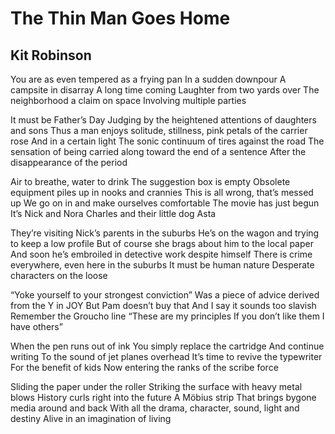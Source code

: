 # The Thin Man Goes Home
## Kit Robinson
You are as even tempered as a frying pan
In a sudden downpour
A campsite in disarray
A long time coming
Laughter from two yards over
The neighborhood a claim on space
Involving multiple parties

It must be Father’s Day
Judging by the heightened attentions of daughters and sons
Thus a man enjoys solitude, stillness, pink petals of the carrier rose
And in a certain light
The sonic continuum of tires against the road
The sensation of being carried along toward the end of a sentence
After the disappearance of the period

Air to breathe, water to drink
The suggestion box is empty
Obsolete equipment piles up in nooks and crannies
This is all wrong, that’s messed up
We go on in and make ourselves comfortable
The movie has just begun
It’s Nick and Nora Charles and their little dog Asta

They’re visiting Nick’s parents in the suburbs
He’s on the wagon and trying to keep a low profile
But of course she brags about him to the local paper
And soon he’s embroiled in detective work despite himself
There is crime everywhere, even here in the suburbs
It must be human nature
Desperate characters on the loose

“Yoke yourself to your strongest conviction”
Was a piece of advice derived from the Y in JOY
But Pam doesn’t buy that
And I say it sounds too slavish
Remember the Groucho line
“These are my principles
If you don’t like them I have others”

When the pen runs out of ink
You simply replace the cartridge
And continue writing
To the sound of jet planes overhead
It’s time to revive the typewriter
For the benefit of kids
Now entering the ranks of the scribe force

Sliding the paper under the roller
Striking the surface with heavy metal blows
History curls right into the future
A Möbius strip
That brings bygone media around and back
With all the drama, character, sound, light and destiny
Alive in an imagination of living